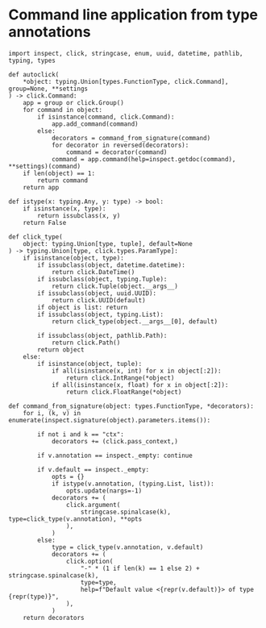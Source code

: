 # Command line application from type annotations

    import inspect, click, stringcase, enum, uuid, datetime, pathlib, typing, types

    def autoclick(
        *object: typing.Union[types.FunctionType, click.Command], group=None, **settings
    ) -> click.Command:
        app = group or click.Group()
        for command in object:
            if isinstance(command, click.Command):
                app.add_command(command)
            else:
                decorators = command_from_signature(command)
                for decorator in reversed(decorators):
                    command = decorator(command)
                command = app.command(help=inspect.getdoc(command), **settings)(command)
        if len(object) == 1:
            return command
        return app

    def istype(x: typing.Any, y: type) -> bool:
        if isinstance(x, type):
            return issubclass(x, y)
        return False

    def click_type(
        object: typing.Union[type, tuple], default=None
    ) -> typing.Union[type, click.types.ParamType]:
        if isinstance(object, type):
            if issubclass(object, datetime.datetime):
                return click.DateTime()
            if issubclass(object, typing.Tuple):
                return click.Tuple(object.__args__)
            if issubclass(object, uuid.UUID):
                return click.UUID(default)
            if object is list: return
            if issubclass(object, typing.List):
                return click_type(object.__args__[0], default)

            if issubclass(object, pathlib.Path):
                return click.Path()
            return object
        else:
            if isinstance(object, tuple):
                if all(isinstance(x, int) for x in object[:2]):
                    return click.IntRange(*object)
                if all(isinstance(x, float) for x in object[:2]):
                    return click.FloatRange(*object)

    def command_from_signature(object: types.FunctionType, *decorators):
        for i, (k, v) in enumerate(inspect.signature(object).parameters.items()):

            if not i and k == "ctx":
                decorators += (click.pass_context,)

            if v.annotation == inspect._empty: continue

            if v.default == inspect._empty:
                opts = {}
                if istype(v.annotation, (typing.List, list)):
                    opts.update(nargs=-1)
                decorators += (
                    click.argument(
                        stringcase.spinalcase(k), type=click_type(v.annotation), **opts
                    ),
                )
            else:
                type = click_type(v.annotation, v.default)
                decorators += (
                    click.option(
                        "-" * (1 if len(k) == 1 else 2) + stringcase.spinalcase(k),
                        type=type,
                        help=f"Default value <{repr(v.default)}> of type {repr(type)}",
                    ),
                )
        return decorators
